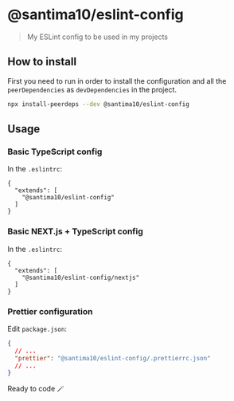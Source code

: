 # @santima10/eslint-config

> My ESLint config to be used in my projects

## How to install

First you need to run in order to install the configuration and all the `peerDependencies` as `devDependencies` in the project.

```sh
npx install-peerdeps --dev @santima10/eslint-config
```

## Usage

### Basic TypeScript config

In the `.eslintrc`:

```plain
{
  "extends": [
    "@santima10/eslint-config"
  ]
}
```

### Basic NEXT.js + TypeScript config

In the `.eslintrc`:

```plain
{
  "extends": [
    "@santima10/eslint-config/nextjs"
  ]
}
```

### Prettier configuration

Edit `package.json`:

```json
{
  // ...
  "prettier": "@santima10/eslint-config/.prettierrc.json"
  // ...
}
```

Ready to code 🪄

